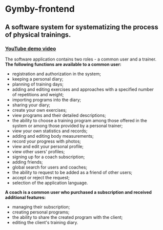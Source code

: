 # Gymby-frontend
## A software system for systematizing the process of physical trainings.

### [YouTube demo video](https://www.youtube.com/watch?v=8Jugz5prO7g&list=LLgyC_Jq-UaWJpf-ZvzCkb_A&ab_channel=IvanK) 


The software application contains two roles - a common user and a trainer.
**The following functions are available to a common user:**
- registration and authorization in the system;
- keeping a personal diary;
- planning of training days;
- adding and editing exercises and approaches with a specified number of repetitions and weight;
- importing programs into the diary;
- sharing your diary;
- create your own exercises;
- view programs and their detailed descriptions;
- the ability to choose a training program among those offered in the system or among those provided by a personal trainer;
- view your own statistics and records;
- adding and editing body measurements;
- record your progress with photos;
- view and edit your personal profile;
- view other users' profiles;
- signing up for a coach subscription;
- adding friends;
- global search for users and coaches;
- the ability to request to be added as a friend of other users;
- accept or reject the request;
- selection of the application language.
  
**A coach is a common user who purchased a subscription and received additional features:**
- managing their subscription;
- creating personal programs;
- the ability to share the created program with the client;
- editing the client's training diary.

  
